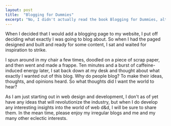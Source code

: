 ```yaml
---
layout: post
title:  "Blogging for Dummies"
excerpt: "No, I didn't actually read the book Blogging for Dummies, although I was not surprised to find that it actually did exist. Perhaps I should have read the book though, since for all that I enjoy writing, this is the first blog post I have ever written."
---
```


When I decided that I would add a blogging page to my website, I put off deciding what exactly I was going to blog about. So when I had the paged designed and built and ready for some content, I sat and waited for inspiration to strike.

I spun around in my chair a few times, doodled on a piece of scrap paper, and then went and made a frappe. Ten minutes and a burst of caffeine-induced energy later, I sat back down at my desk and thought about what exactly I wanted out of this blog. Why do people blog? To make their ideas, thoughts, and opinions heard. So what thoughts did I want the world to hear?

As I am just starting out in web design and development, I don't as of yet have any ideas that will revolutionize the industry, but when I do develop any interesting insights into the world of web d&d, I will be sure to share them. In the mean time, please enjoy my irregular blogs and me and my many other eclectic interests.
